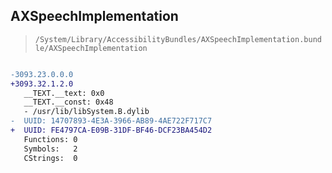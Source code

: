 ## AXSpeechImplementation

> `/System/Library/AccessibilityBundles/AXSpeechImplementation.bundle/AXSpeechImplementation`

```diff

-3093.23.0.0.0
+3093.32.1.2.0
   __TEXT.__text: 0x0
   __TEXT.__const: 0x48
   - /usr/lib/libSystem.B.dylib
-  UUID: 14707893-4E3A-3966-AB89-4AE722F717C7
+  UUID: FE4797CA-E09B-31DF-BF46-DCF23BA454D2
   Functions: 0
   Symbols:   2
   CStrings:  0

```
